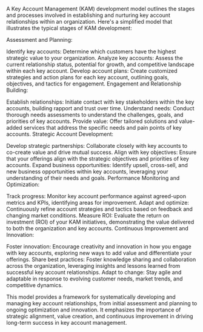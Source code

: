 A Key Account Management (KAM) development model outlines the stages and processes involved in establishing and nurturing key account relationships within an organization. Here's a simplified model that illustrates the typical stages of KAM development:

Assessment and Planning:

Identify key accounts: Determine which customers have the highest strategic value to your organization.
Analyze key accounts: Assess the current relationship status, potential for growth, and competitive landscape within each key account.
Develop account plans: Create customized strategies and action plans for each key account, outlining goals, objectives, and tactics for engagement.
Engagement and Relationship Building:

Establish relationships: Initiate contact with key stakeholders within the key accounts, building rapport and trust over time.
Understand needs: Conduct thorough needs assessments to understand the challenges, goals, and priorities of key accounts.
Provide value: Offer tailored solutions and value-added services that address the specific needs and pain points of key accounts.
Strategic Account Development:

Develop strategic partnerships: Collaborate closely with key accounts to co-create value and drive mutual success.
Align with key objectives: Ensure that your offerings align with the strategic objectives and priorities of key accounts.
Expand business opportunities: Identify upsell, cross-sell, and new business opportunities within key accounts, leveraging your understanding of their needs and goals.
Performance Monitoring and Optimization:

Track progress: Monitor key account performance against agreed-upon metrics and KPIs, identifying areas for improvement.
Adapt and optimize: Continuously refine account strategies and tactics based on feedback and changing market conditions.
Measure ROI: Evaluate the return on investment (ROI) of your KAM initiatives, demonstrating the value delivered to both the organization and key accounts.
Continuous Improvement and Innovation:

Foster innovation: Encourage creativity and innovation in how you engage with key accounts, exploring new ways to add value and differentiate your offerings.
Share best practices: Foster knowledge sharing and collaboration across the organization, leveraging insights and lessons learned from successful key account relationships.
Adapt to change: Stay agile and adaptable in response to evolving customer needs, market trends, and competitive dynamics.

This model provides a framework for systematically developing and managing key account relationships, from initial assessment and planning to ongoing optimization and innovation. It emphasizes the importance of strategic alignment, value creation, and continuous improvement in driving long-term success in key account management.
